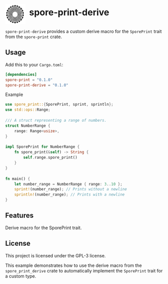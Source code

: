 <div style="display: flex; align-items: center;">
  <style>
    .light-mode-icon {
      display: none;
    }
    @media (prefers-color-scheme: dark) {
      .dark-mode-icon {
        display: block;
      }
      .light-mode-icon {
        display: none;
      }
    }
    @media (prefers-color-scheme: light) {
      .dark-mode-icon {
        display: none;
      }
      .light-mode-icon {
        display: block;
      }
    }
  </style>

  <img src="../../assets/sporeprint-logo-dark.svg" alt="logo" width="64" height="64" style="margin-right: 12px; margin-top: 32px;" class="dark-mode-icon">
  <img src="../../assets/sporeprint-logo-light.svg" alt="logo" width="64" height="64" style="margin-right: 12px; margin-top: 32px;" class="light-mode-icon">

  <h1>spore-print-derive</h1>
</div>

`spore-print-derive` provides a custom derive macro for the `SporePrint` trait from the `spore-print` crate.

## Usage

Add this to your `Cargo.toml`:

```toml
[dependencies]
spore-print = "0.1.0"
spore-print-derive = "0.1.0"
```

Example

```rust
use spore_print::{SporePrint, sprint, sprintln};
use std::ops::Range;

/// A struct representing a range of numbers.
struct NumberRange {
    range: Range<usize>,
}

impl SporePrint for NumberRange {
    fn spore_print(&self) -> String {
        self.range.spore_print()
    }
}

fn main() {
    let number_range = NumberRange { range: 3..10 };
    sprint!(number_range); // Prints without a newline
    sprintln!(number_range); // Prints with a newline
}
```

## Features

Derive macro for the SporePrint trait.

## License

This project is licensed under the GPL-3 license.

This example demonstrates how to use the derive macro from the `spore_print_derive` crate to automatically implement the
`SporePrint` trait for a custom type.
